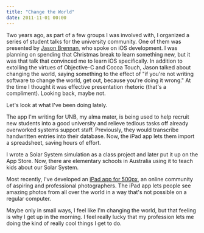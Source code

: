 ```yaml
---
title: "Change the World"
date: 2011-11-01 00:00
---
```


Two years ago, as part of a few groups I was involved with, I organized a series of student talks for the university community. One of them was presented by [Jason Brennan](http://nearthespeedoflight.com/about), who spoke on iOS development. I was planning on spending that Christmas break to learn something new, but it was that talk that convinced me to learn iOS specifically. In addition to extolling the virtues of Objective-C and Cocoa Touch, Jason talked about changing the world, saying something to the effect of "if you're not writing software to change the world, get out, because you're doing it wrong." At the time I thought it was effective presentation rhetoric (that's a compliment). Looking back, maybe not.

Let's look at what I've been doing lately.

The app I'm writing for UNB, my alma mater, is being used to help recruit new students into a good university and relieve tedious tasks off already overworked systems support staff. Previously, they would transcribe handwritten entries into their database. Now, the iPad app lets them import a spreadsheet, saving hours of effort.

I wrote a Solar System simulation as a class project and later put it up on the App Store. Now, there are elementary schools in Australia using it to teach kids about our Solar System.

Most recently, I've developed an [iPad app for 500px](http://500px.com/ipad), an online community of aspiring and professional photographers. The iPad app lets people see amazing photos from all over the world in a way that's not possible on a regular computer.

Maybe only in small ways, I feel like I'm changing the world, but that feeling is why I get up in the morning. I feel really lucky that my profession lets me doing the kind of really cool things I get to do.

<!-- more -->
